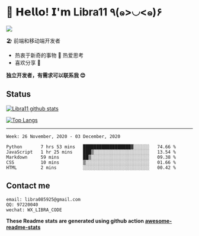 # 🥳 𝗛𝗲𝗹𝗹𝗼! 𝗜'𝗺 Libra11 ٩(๑>◡<๑)۶

[![](https://img.shields.io/badge/-@Libra11-%23181717?style=flat-square&logo=github)](https://github.com/Libra11)

🏖 前端和移动端开发者

- 热衷于新奇的事物 🤩 热爱思考
- 喜欢分享 🧐

**独立开发者，有需求可以联系我 😊**

## Status

[![Libra11 github stats](https://github-readme-stats.vercel.app/api?username=Libra11&count_private=true&show_icons=true&theme=radical)](https://github.com/Libra11)

[![Top Langs](https://github-readme-stats.vercel.app/api/top-langs/?username=Libra11&theme=radical)](https://github.com/Libra11)

---

<!--START_SECTION:waka-->
```text
Week: 26 November, 2020 - 03 December, 2020

Python       7 hrs 53 mins   ██████████████████▓░░░░░░   74.66 % 
JavaScript   1 hr 25 mins    ███▒░░░░░░░░░░░░░░░░░░░░░   13.54 % 
Markdown     59 mins         ██▒░░░░░░░░░░░░░░░░░░░░░░   09.38 % 
CSS          10 mins         ▒░░░░░░░░░░░░░░░░░░░░░░░░   01.66 % 
HTML         2 mins          ░░░░░░░░░░░░░░░░░░░░░░░░░   00.42 % 
```
<!--END_SECTION:waka-->

## Contact me

```text
email: libra085925@gmail.com
QQ: 97220040
wechat: WX_LIBRA_CODE
```

**These Readme stats are generated using github action [awesome-readme-stats](https://github.com/anmol098/waka-readme-stats)**
